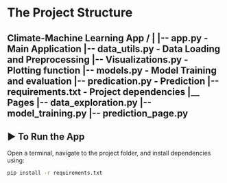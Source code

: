 # The Project Structure

Climate-Machine Learning App / | |-- app.py - Main Application |-- data_utils.py - Data Loading and Preprocessing |-- Visualizations.py - Plotting function |-- models.py - Model Training and evaluation |-- predication.py - Prediction |-- requirements.txt - Project dependencies |__ Pages |-- data_exploration.py |-- model_training.py |-- prediction_page.py
---

## ▶️ To Run the App

Open a terminal, navigate to the project folder, and install dependencies using:

```bash
pip install -r requirements.txt


